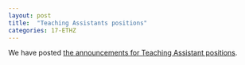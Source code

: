 ```yaml
---
layout: post
title:  "Teaching Assistants positions"
categories: 17-ETHZ
---
```


We have posted [the announcements for Teaching Assistant positions][ta].

[ta]: /classes/2017/17-ETHZ/TAs/index.html
